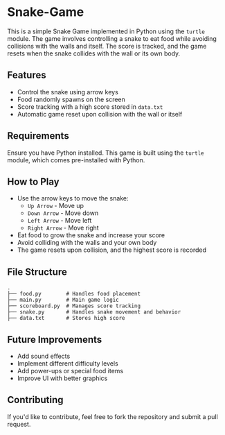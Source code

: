 # Snake-Game

This is a simple Snake Game implemented in Python using the `turtle` module. The game involves controlling a snake to eat food while avoiding collisions with the walls and itself. The score is tracked, and the game resets when the snake collides with the wall or its own body.

## Features
- Control the snake using arrow keys
- Food randomly spawns on the screen
- Score tracking with a high score stored in `data.txt`
- Automatic game reset upon collision with the wall or itself

## Requirements
Ensure you have Python installed. This game is built using the `turtle` module, which comes pre-installed with Python.

## How to Play
- Use the arrow keys to move the snake:
  - `Up Arrow` - Move up
  - `Down Arrow` - Move down
  - `Left Arrow` - Move left
  - `Right Arrow` - Move right
- Eat food to grow the snake and increase your score
- Avoid colliding with the walls and your own body
- The game resets upon collision, and the highest score is recorded

## File Structure
```
.
├── food.py        # Handles food placement
├── main.py        # Main game logic
├── scoreboard.py  # Manages score tracking
├── snake.py       # Handles snake movement and behavior
├── data.txt       # Stores high score
```

## Future Improvements
- Add sound effects
- Implement different difficulty levels
- Add power-ups or special food items
- Improve UI with better graphics

## Contributing
If you'd like to contribute, feel free to fork the repository and submit a pull request.

